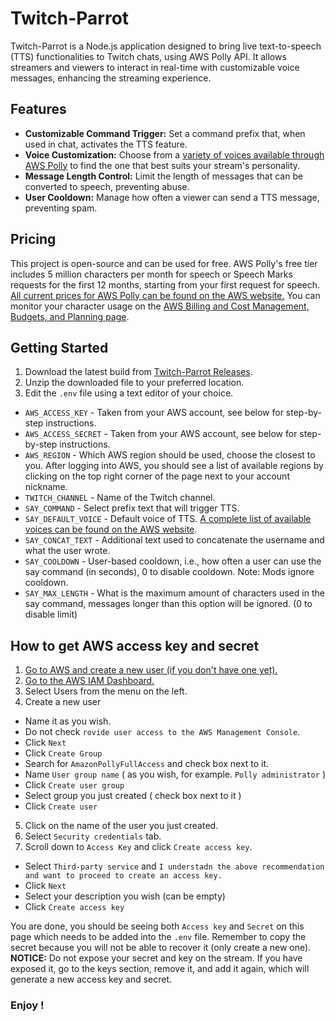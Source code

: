 # Twitch-Parrot

Twitch-Parrot is a Node.js application designed to bring live text-to-speech (TTS) functionalities to Twitch chats, using AWS Polly API. It allows streamers and viewers to interact in real-time with customizable voice messages, enhancing the streaming experience.

## Features

- **Customizable Command Trigger:** Set a command prefix that, when used in chat, activates the TTS feature.
- **Voice Customization:** Choose from a [variety of voices available through AWS Polly](https://docs.aws.amazon.com/polly/latest/dg/voicelist.html) to find the one that best suits your stream's personality.
- **Message Length Control:** Limit the length of messages that can be converted to speech, preventing abuse.
- **User Cooldown:** Manage how often a viewer can send a TTS message, preventing spam.

## Pricing
This project is open-source and can be used for free. AWS Polly's free tier includes 5 million characters per month for speech or Speech Marks requests for the first 12 months, starting from your first request for speech.
[All current prices for AWS Polly can be found on the AWS website.](https://aws.amazon.com/polly/pricing/)
You can monitor your character usage on the [AWS Billing and Cost Management, Budgets, and Planning page](https://console.aws.amazon.com/billing/home#/freetier).

## Getting Started

1. Download the latest build from [Twitch-Parrot Releases](https://github.com/ZBAGI/twitch-parrot/releases/download/2.4.0/release.zip).
2. Unzip the downloaded file to your preferred location.
3. Edit the `.env` file using a text editor of your choice.
- `AWS_ACCESS_KEY` - Taken from your AWS account, see below for step-by-step instructions.
- `AWS_ACCESS_SECRET` - Taken from your AWS account, see below for step-by-step instructions.
- `AWS_REGION` - Which AWS region should be used, choose the closest to you. After logging into AWS, you should see a list of available regions by clicking on the top right corner of the page next to your account nickname.
- `TWITCH_CHANNEL` - Name of the Twitch channel.
- `SAY_COMMAND` - Select prefix text that will trigger TTS.
- `SAY_DEFAULT_VOICE` - Default voice of TTS. [A complete list of available voices can be found on the AWS website](https://docs.aws.amazon.com/polly/latest/dg/voicelist.html).
- `SAY_CONCAT_TEXT` - Additional text used to concatenate the username and what the user wrote.
- `SAY_COOLDOWN` - User-based cooldown, i.e., how often a user can use the say command (in seconds), 0 to disable cooldown. Note: Mods ignore cooldown.
- `SAY_MAX_LENGTH` - What is the maximum amount of characters used in the say command, messages longer than this option will be ignored. (0 to disable limit)

## How to get AWS access key and secret

1. [Go to AWS and create a new user (if you don't have one yet).](https://aws.amazon.com/free)
2. [Go to the AWS IAM Dashboard.](https://console.aws.amazon.com/iam/home)
3. Select Users from the menu on the left.
4. Create a new user
  - Name it as you wish.
  - Do not check `rovide user access to the AWS Management Console`.
  - Click `Next`
  - Click `Create Group`
  - Search for `AmazonPollyFullAccess` and check box next to it.
  - Name `User group name` ( as you wish, for example. `Polly administrator` )
  - Click `Create user group`
  - Select group you just created ( check box next to it )
  - Click `Create user`
5. Click on the name of the user you just created.
6. Select `Security credentials` tab.
7. Scroll down to `Access Key` and click `Create access key`.
  - Select `Third-party service` and `I understadn the above recommendation and want to proceed to create an access key.`
  - Click `Next`
  - Select your description you wish (can be empty)
  - Click `Create access key`

You are done, you should be seeing both `Access key` and `Secret` on this page which needs to be added into the `.env` file. Remember to copy the secret because you will not be able to recover it (only create a new one).
**NOTICE:** Do not expose your secret and key on the stream. If you have exposed it, go to the keys section, remove it, and add it again, which will generate a new access key and secret.

### Enjoy !
